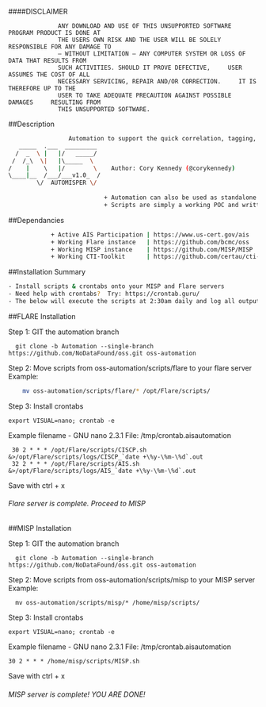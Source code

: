####DISCLAIMER

                  ANY DOWNLOAD AND USE OF THIS UNSUPPORTED SOFTWARE PROGRAM PRODUCT IS DONE AT
                  THE USERS OWN RISK AND THE USER WILL BE SOLELY RESPONSIBLE FOR ANY DAMAGE TO
                  – WITHOUT LIMITATION – ANY COMPUTER SYSTEM OR LOSS OF DATA THAT RESULTS FROM
                  SUCH ACTIVITIES. SHOULD IT PROVE DEFECTIVE,     USER ASSUMES THE COST OF ALL
                  NECESSARY SERVICING, REPAIR AND/OR CORRECTION.     IT IS THEREFORE UP TO THE
                  USER TO TAKE ADEQUATE PRECAUTION AGAINST POSSIBLE DAMAGES     RESULTING FROM
                  THIS UNSUPPORTED SOFTWARE.

##Description

```bash        
                 Automation to support the quick correlation, tagging, and visualization of AIS data.   
   _____  .___  _________           
  /  _  \ |   |/   _____/                           
 /  /_\  \|   |\_____  \                            
/    |    \   |/        \    Author: Cory Kennedy (@corykennedy)                       
\____|__  /___/___v1.0_  /                          
        \/  AUTOMISPER \/                            
                   
                           + Automation can also be used as standalone scripts                          
                           + Scripts are simply a working POC and written to only support TAXII 1.1  
```
                                                    
##Dependancies
```bash
            + Active AIS Participation | https://www.us-cert.gov/ais                    
            + Working Flare instance   | https://github.com/bcmc/oss
            + Working MISP instance    | https://github.com/MISP/MISP                      
            + Working CTI-Toolkit      | https://github.com/certau/cti-toolkit.git (Installed on MISP server)
```
                             
##Installation Summary
```bash
- Install scripts & crontabs onto your MISP and Flare servers               
- Need help with crontabs?  Try: https://crontab.guru/                   
- The below will execute the scripts at 2:30am daily and log all output
```
                               
##FLARE Installation

Step 1: GIT the automation branch

      git clone -b Automation --single-branch https://github.com/NoDataFound/oss.git oss-automation

Step 2:  Move scripts from oss-automation/scripts/flare to your flare server
  Example: 
```bash    
    mv oss-automation/scripts/flare/* /opt/Flare/scripts/
```
    
Step 3: Install crontabs

    export VISUAL=nano; crontab -e

Example filename - GNU nano 2.3.1                    File: /tmp/crontab.aisautomation

     30 2 * * * /opt/Flare/scripts/CISCP.sh &>/opt/Flare/scripts/logs/CISCP_`date +\%y-\%m-\%d`.out
     32 2 * * * /opt/Flare/scripts/AIS.sh &>/opt/Flare/scripts/logs/AIS_`date +\%y-\%m-\%d`.out

Save with ctrl + x

###### Flare server is complete. Proceed to MISP

##MISP Installation

Step 1: GIT the automation branch

      git clone -b Automation --single-branch https://github.com/NoDataFound/oss.git oss-automation

Step 2:  Move scripts from oss-automation/scripts/misp to your MISP server
  Example: 
    
      mv oss-automation/scripts/misp/* /home/misp/scripts/

Step 3: Install crontabs

    export VISUAL=nano; crontab -e

Example filename - GNU nano 2.3.1                    File: /tmp/crontab.aisautomation

    30 2 * * * /home/misp/scripts/MISP.sh

Save with ctrl + x

###### MISP server is complete! YOU ARE DONE!

